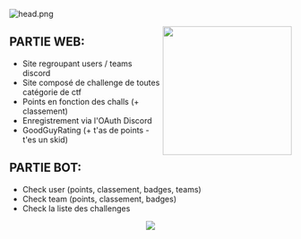 ![head.png](https://media.discordapp.net/attachments/816098501632852038/816107170764554310/unknown.png)

<p align="center">


<img align='right' src="https://media.discordapp.net/attachments/816098501632852038/816108662565240863/blurple_2.gif" width="230">

## PARTIE WEB:
 - Site regroupant users / teams discord
 - Site composé de challenge de toutes catégorie de ctf
 - Points en fonction des challs (+ classement)
 - Enregistrement via l'OAuth Discord
 - GoodGuyRating (+ t'as de points - t'es un skid)

## PARTIE BOT:
 - Check user (points, classement, badges, teams)
 - Check team (points, classement, badges)
 - Check la liste des challenges

<p align="center">
  <a href="https://discord.gg/apo"><img src="https://media.discordapp.net/attachments/816098501632852038/816112222815256596/unknown.png?width=851&height=200"></a>
</p>
